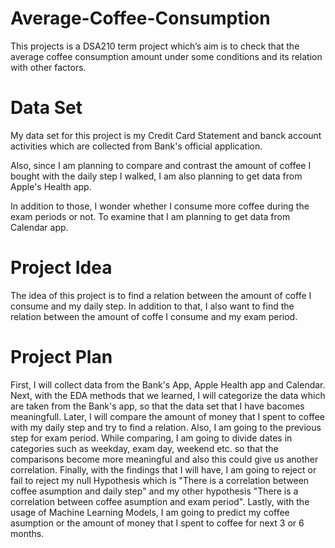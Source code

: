 # Average-Coffee-Consumption
This projects is a DSA210 term project which’s aim is to check that the average coffee consumption amount under some conditions and its relation with other factors.

# Data Set
My data set for this project is my Credit Card Statement and banck account activities which are collected from Bank's official application. 

Also, since I am planning to compare and contrast the amount of coffee I bought with the daily step I walked, I am also planning to get data from Apple's Health app.

In addition to those, I wonder whether I consume more coffee during the exam periods or not. To examine that I am planning to get data from Calendar app.

# Project Idea
The idea of this project is to find a relation between the amount of coffe I consume and my daily step. In addition to that, I also want to find the relation between the amount of coffe I consume and my exam period.

# Project Plan
First, I will collect data from the Bank's App, Apple Health app and Calendar. Next, with the EDA methods that we learned, I will categorize the data which are taken from the Bank's app, so that the data set that I have bacomes meaningfull. Later, I will compare the amount of money that I spent to coffee with my daily step and try to find a relation. Also, I am going to the previous step for exam period. While comparing, I am going to divide dates in categories such as weekday, exam day, weekend etc. so that the comparisons become more meaningful and also this could give us another correlation. Finally, with the findings that I will have, I am going to reject or fail to reject my null Hypothesis which is "There is a correlation between coffee asumption and daily step" and my other hypothesis "There is a correlation between coffee asumption and exam period". Lastly, with the usage of Machine Learning Models, I am going to predict my coffee asumption or the amount of money that I spent to coffee for next 3 or 6 months.
